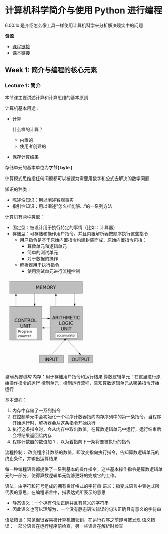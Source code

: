 # 计算机科学简介与使用 Python 进行编程

6.00.1x 是介绍怎么像工具一样使用计算机科学来分析解决现实中的问题

**资源**

- [课程链接]( https://www.edx.org/course/introduction-computer-science-mitx-6-00-1x-6#!)
- [课本链接](https://mitpress.mit.edu/books/introduction-computation-and-programming-using-python-0)

## Week 1: 简介与编程的核心元素

### Lecture 1: 简介
本节课主要讲述计算和计算思维的基本原则

计算机基本用途：
- 计算

  什么样的计算？
  - 内置的
  - 使用者创建的

- 保存计算结果

存储单元的基本单位为**字节( byte )**

计算模式思维指任何问题都可以被视为需要用数字和公式去解决的数学问题

知识的种类：
- 陈述性知识：用以阐述客观事实
- 指引性知识：用以阐述"怎么样能够...“的一系列方法

计算机有两种类型：
- 固定型：被设计用于执行特定的事情（比如：计算器）
- 存储型：可存储和操作用户指令，并且内置解析器按顺序执行这些指令
  - 用户指令是基于原始内置指令构建封装而成，原始内置指令包括：
    - 算数单元和逻辑单元
    - 简单的测试单元
    - 对于数据的操作
  - 解析器用于执行指令
    - 使用测试单元进行流程控制

<img src="./resources/basic_machine_architecture.png" width="300">

*基础机器结构*
内存：用于存储用户指令和运行结果
算数逻辑单元：在这里进行原始操作指令的运行
控制单元：控制运行流程，告知算数逻辑单元从哪条指令开始运行

基本流程：
1. 内存中存储了一系列指令
2. 在控制单元中会初始化一个程序计数器指向内存序列中的第一条指令，当程序开始运行时，解析器会从这条指令开始执行
3. 执行这条指令时，会从内存中取出数值，在算数逻辑单元中运行，运行结束后会将结果返回给内存
4. 程序计数器的数值加 1 ，以为着指向下一条将要被执行的指令

流程控制：
改变程序计数器的数值，即改变指向执行指令，告知算数逻辑单元的终止条件，并输出运算结果

每一种编程语言都提供了一系列基本的操作指令，这些基本操作指令是算数逻辑单元的一部分，使得算数逻辑单元能够更好的完成它的工作。

语法：由字符和符号组成的拥有良好格式的字符串
语义：指变成语言中表达式所代表的意思，在编程语言中，指表达式所表示的意思
  - 静态语义：一个拥有句法正确并且有意义的字符串
  - 因此语义也可以理解为，一个没有静态语法错误的句法正确且有意义的字符串

语法错误：常见但很容易被计算机捕获到，在运行程序之前即可被发现
语义错误：一部分语言在运行程序前检查，另一些语言在解析时检查
